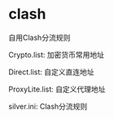 # clash
自用Clash分流规则

Crypto.list: 加密货币常用地址

Direct.list: 自定义直连地址

ProxyLite.list: 自定义代理地址

silver.ini: Clash分流规则

